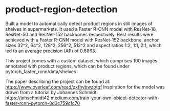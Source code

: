 # product-region-detection
Built a model to automatically detect product regions in still images of shelves in supermarkets. It used a Faster R-CNN model with ResNet-18, ResNet-50 and ResNet-152 backbones respectively.
Best results were achieved with a Faster R-CNN model with ResNet-152 backbone, anchor sizes 32^2, 64^2, 128^2, 256^2, 512^2 and aspect ratios 1:2, 1:1, 2:1, which led to an average precision (AP) of 0.6863.

This project comes with a custom dataset, which comprises 100 images annotated with product regions, which can be found under pytorch_faster_rcnn/data/shelves

The paper describing the project can be found at: https://www.overleaf.com/read/zxfhybwzbtgf
Inspiration for the model was drawn from a tutorial by Johannes Schmidt: https://johschmidt42.medium.com/train-your-own-object-detector-with-faster-rcnn-pytorch-8d3c759cfc70
